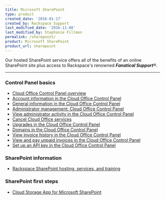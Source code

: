 ```yaml
---
title: Microsoft SharePoint
type: product
created_date: '2016-01-17'
created_by: Rackspace Support
last_modified_date: '2016-11-08'
last_modified_by: Stephanie Fillmon
permalink: /sharepoint/
product: Microsoft SharePoint
product_url: sharepoint
---
```


Our hosted SharePoint service offers all of the benefits of an online SharePoint site plus access to Rackspace's renowned ***Fanatical Support***&reg;.

<hr />

###  Control Panel basics

- [Cloud Office Control Panel overview](/how-to/cloud-office-control-panel-overview)
- [Account information in the Cloud Office Control Panel](/how-to/my-account-cloud-office-control-panel)
- [General information in the Cloud Office Control Panel](/how-to/general-information-cloud-office-control-panel)
- [Administrator management: Cloud Office Control Panel](/how-to/administrator-management-cloud-office-control-panel)
- [View administrator activity in the Cloud Office Control Panel](/how-to/view-administrator-activity-in-the-cloud-office-control-panel)
- [Cancel Cloud Office services](/how-to/cancel-cloud-office-services)
- [Upgrades in the Cloud Office Control Panel](/how-to/upgrades-cloud-office-control-panel)
- [Domains in the Cloud Office Control Panel](/how-to/domains-cloud-office-control-panel)
- [View invoice history in the Cloud Office Control Panel](/how-to/view-invoice-history-cloud-office-control-panel)
- [View and pay unpaid invoices in the Cloud Office Control Panel](/how-to/view-and-pay-unpaid-invoices-cloud-office-control-panel)
- [Set up an API key in the Cloud Office Control Panel](/how-to/set-up-an-api-key-cloud-office-control-panel)

###  SharePoint information

- [Rackspace SharePoint hosting, services, and training](http://sharepoint.rackspace.com/)

###  SharePoint first steps

- [Cloud Storage App for Microsoft SharePoint](/how-to/cloud-storage-app-for-microsoft-sharepoint-overview)
